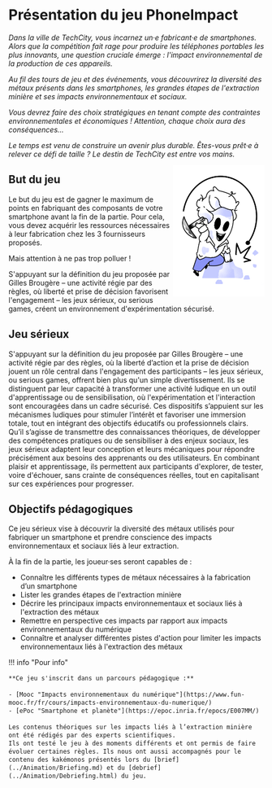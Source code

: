 # Présentation du jeu PhoneImpact

*Dans la ville de TechCity, vous incarnez un·e fabricant·e de smartphones. Alors que la compétition fait rage pour produire les téléphones portables les plus innovants, une question cruciale émerge : l'impact environnemental de la production de ces appareils.*

*Au fil des tours de jeu et des événements, vous découvrirez la diversité des métaux présents dans les smartphones, les grandes étapes de l'extraction minière et ses impacts environnementaux et sociaux.*

*Vous devrez faire des choix stratégiques en tenant compte des contraintes environnementales et économiques ! Attention, chaque choix aura des conséquences...*

*Le temps est venu de construire un avenir plus durable. Êtes-vous prêt·e à relever ce défi de taille ? Le destin de TechCity est entre vos mains.*
  
<img alt="Equipe.png" src="../img/Equipe.png" width="180" align="right" />  

## But du jeu

Le but du jeu est de gagner le maximum de points en fabriquant des composants de votre smartphone avant la fin de la partie. Pour cela, vous devez acquérir les ressources nécessaires à leur fabrication chez les 3 fournisseurs proposés.

Mais attention à ne pas trop polluer !

S'appuyant sur la définition du jeu proposée par Gilles Brougère – une activité régie par des règles, où liberté et prise de décision favorisent l'engagement – les jeux sérieux, ou serious games, créent un environnement d'expérimentation sécurisé.

## Jeu sérieux

S'appuyant sur la définition du jeu proposée par Gilles Brougère – une activité régie par des règles, où la liberté d’action et la prise de décision jouent un rôle central dans l'engagement des participants – les jeux sérieux, ou serious games, offrent bien plus qu'un simple divertissement. Ils se distinguent par leur capacité à transformer une activité ludique en un outil d'apprentissage ou de sensibilisation, où l'expérimentation et l'interaction sont encouragées dans un cadre sécurisé.
Ces dispositifs s’appuient sur les mécanismes ludiques pour stimuler l’intérêt et favoriser une immersion totale, tout en intégrant des objectifs éducatifs ou professionnels clairs. Qu’il s’agisse de transmettre des connaissances théoriques, de développer des compétences pratiques ou de sensibiliser à des enjeux sociaux, les jeux sérieux adaptent leur conception et leurs mécaniques pour répondre précisément aux besoins des apprenants ou des utilisateurs.
En combinant plaisir et apprentissage, ils permettent aux participants d'explorer, de tester, voire d'échouer, sans crainte de conséquences réelles, tout en capitalisant sur ces expériences pour progresser.

## Objectifs pédagogiques

Ce jeu sérieux vise à découvrir la diversité des métaux utilisés pour fabriquer un smartphone et prendre conscience des impacts environnementaux et sociaux liés à leur extraction.

À la fin de la partie, les joueur·ses seront capables de :

- Connaître les différents types de métaux nécessaires à la fabrication d’un smartphone
- Lister les grandes étapes de l'extraction minière
- Décrire les principaux impacts environnementaux et sociaux liés à l'extraction des métaux
- Remettre en perspective ces impacts par rapport aux impacts environnementaux du numérique
- Connaître et analyser différentes pistes d'action pour limiter les impacts environnementaux liés à l'extraction des métaux

!!! info "Pour info"

    **Ce jeu s'inscrit dans un parcours pédagogique :**  
  
    - [Mooc "Impacts environnementaux du numérique"](https://www.fun-mooc.fr/fr/cours/impacts-environnementaux-du-numerique/)  
    - [ePoc "Smartphone et planète"](https://epoc.inria.fr/epocs/E007MM/)  
      
    Les contenus théoriques sur les impacts liés à l’extraction minière ont été rédigés par des experts scientifiques.  
    Ils ont testé le jeu à des moments différents et ont permis de faire évoluer certaines règles. Ils nous ont aussi accompagnés pour le contenu des kakémonos présentés lors du [brief](../Animation/Briefing.md) et du [debrief](../Animation/Debriefing.html) du jeu.
